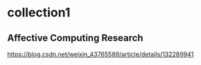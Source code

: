 # collection1
## Affective Computing Research
https://blog.csdn.net/weixin_43765589/article/details/132289941
## 
## 
## 
## 
## 
## 
## 
## 
## 
## 
## 
## 
## 
## 
